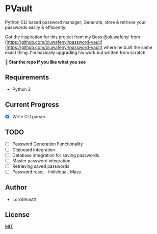 # PVault

Python CLI based password manager; Generate, store & retrieve your passwords easily & efficiently.

Got the inspiration for this project from my Boss [@oluwafenyi](https://github.com/oluwafenyi) from [https://github.com/oluwafenyi/password-vault](https://github.com/oluwafenyi/password-vault) where he built the same exact thing. I'm basically upgrading his work but written from scratch.

**🌟 Star the repo if you like what you see**

## Requirements
* Python 3

## Current Progress
* [x] Write CLI parser

## TODO
* [ ] Password Generation Functionality
* [ ] Clipboard integration
* [ ] Database integration for saving passwords
* [ ] Master password integration
* [ ] Retrieving saved passwords
* [ ] Password reset - Individual, Mass

## Author
* LordGhostX

## License
[MIT](https://opensource.org/licenses/MIT)
